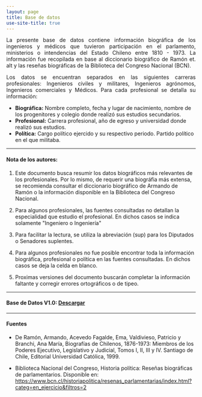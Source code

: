 ```yaml
---
layout: page
title: Base de datos
use-site-title: true
---
```


<p align="justify">La presente base de datos contiene información biográfica de los ingenieros y médicos que tuvieron participación en el parlamento, ministerios o intendencias del Estado Chileno entre 1810 - 1973. La información fue recopilada en base al diccionario biográfico de Ramón et. alt y las reseñas biográficas de la Biblioteca del Congreso Nacional (BCN).</p>

<p align="justify">Los datos se encuentran separados en las siguientes carreras profesionales: Ingenieros civiles y militares, Ingenieros agrónomos, Ingenieros comerciales y Médicos. Para cada profesional se detalla su información: </p>

- **Biográfica:** Nombre completo, fecha y lugar de nacimiento, nombre de los progenitores y colegio donde realizó sus estudios secundarios.
- **Profesional:** Carrera profesional, año de egreso y universidad donde realizó sus estudios.
- **Política:** Cargo político ejercido y su respectivo periodo. Partido político en el que militaba.

---
#### Nota de los autores:
1. Este documento busca resumir los datos biográficos más relevantes de los profesionales. Por lo mismo, de requerir una biográfia más extensa, se recomienda consultar el diccionario biográfico de Armando de Ramón o la información disponible en la Biblioteca del Congreso Nacional.

2. Para algunos profesionales, las fuentes consultadas no detallan la especialidad que estudio el profesional. En dichos casos se indica solamente "Ingeniero o Ingeniería"

3. Para facilitar la lectura, se utiliza la abreviación (sup) para los Diputados o Senadores suplentes.    
      
4. Para algunos profesionales no fue posible encontrar toda la información biográfica, profesional o política en las fuentes consultadas. En dichos casos se deja la celda en blanco.                                                                                               
                                                                                                    
5. Proximas versiones del documento buscarán completar la información faltante y corregir errores ortográficos o de tipeo.    
                                                 
---                                               
#### Base de Datos V1.0: [Descargar](Data.xlsx)

---
#### Fuentes
- De Ramón, Armando, Acevedo Fagalde, Ema, Valdivieso, Patricio y Branchi, Ana María, Biografías de Chilenos, 1876-1973: Miembros de los Poderes Ejecutivo, Legislativo y Judicial, Tomos I, II, III y IV. Santiago de Chile, Editorial Universidad Católica, 1999.

- Biblioteca Nacional del Congreso, Historia política: Reseñas biográficas de parlamentarios. Disponible en: https://www.bcn.cl/historiapolitica/resenas_parlamentarias/index.html?categ=en_ejercicio&filtros=2
                                                                                                    

